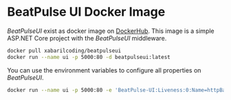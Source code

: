 # BeatPulse UI Docker Image

*BeatPulseUI* exist as docker image on [DockerHub](https://hub.docker.com/r/xabarilcoding/beatpulseui/). This image is a simple ASP.NET Core project with the *BeatPulseUI* middleware.

```bash
docker pull xabarilcoding/beatpulseui 
docker run --name ui -p 5000:80 -d beatpulseui:latest
```

You can use the environment variables to configure all properties on *BeatPulseUI*. 

```bash
docker run --name ui -p 5000:80 -e 'BeatPulse-UI:Liveness:0:Name=httpBasic' -e 'BeatPulse-UI:Liveness:0:Uri=http://the-livenes-server-path' -d beatpulseui:latest
```
